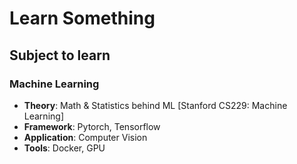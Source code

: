 # Learn Something
## Subject to learn
### Machine Learning
* **Theory**: Math & Statistics behind ML [Stanford CS229: Machine Learning]
* **Framework**: Pytorch, Tensorflow
* **Application**: Computer Vision 
* **Tools**: Docker, GPU

